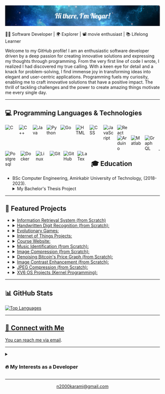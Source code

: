<!--# ❄️ Hi there, I'm Negar! 👋-->
![❄️ Hi there, I'm Negar!👋](https://github.com/negarK2000/negarK2000/blob/main/intro.png)

<!-- Introduction -->
👩‍💻 Software Developer | 🌍 Explorer | 📽️ movie enthusiast | 📚 Lifelong Learner

Welcome to my GitHub profile! I am an enthusiastic software developer driven by a deep passion for creating innovative solutions and expressing my thoughts through programming. From the very first line of code I wrote, I realized I had discovered my true calling. With a keen eye for detail and a knack for problem-solving, I find immense joy in transforming ideas into elegant and user-centric applications. Programming fuels my curiosity, enabling me to craft innovative solutions that have a positive impact. The thrill of tackling challenges and the power to create amazing things motivate me every single day.

---

<!-- Skills -->
## 💻 Programming Languages & Technologies

  <img align="left" alt="C" width="35px" style="padding-right:10px;" src="https://cdn.jsdelivr.net/gh/devicons/devicon/icons/c/c-original.svg"/>
  <img align="left" alt="C++" width="35px" style="padding-right:10px;" src="https://cdn.jsdelivr.net/gh/devicons/devicon/icons/cplusplus/cplusplus-line.svg"/>
  <img align="left" alt="Java" width="35px" style="padding-right:10px;" src="https://cdn.jsdelivr.net/gh/devicons/devicon/icons/java/java-original.svg"/>
  <img align="left" alt="Python" width="35px" style="padding-right:10px;" src="https://cdn.jsdelivr.net/gh/devicons/devicon/icons/python/python-plain.svg" />
  <img align="left" alt="Go" width="40px" style="padding-right:10px;" src="https://cdn.jsdelivr.net/gh/devicons/devicon/icons/go/go-original.svg"/>
  <img align="left" alt="HTML" width="35px" style="padding-right:10px;" src="https://cdn.jsdelivr.net/gh/devicons/devicon/icons/html5/html5-plain.svg" />
  <img align="left" alt="CSS" width="35px" style="padding-right:10px;" src="https://cdn.jsdelivr.net/gh/devicons/devicon/icons/css3/css3-plain.svg" />
  <img align="left" alt="JavaScript" width="35px" style="padding-right:10px;" src="https://cdn.jsdelivr.net/gh/devicons/devicon/icons/javascript/javascript-plain.svg" />
  <img align="left" alt="React" width="35px" style="padding-right:10px;" src="https://cdn.jsdelivr.net/gh/devicons/devicon/icons/react/react-original.svg" />

  <br />
  <br />

  <img align="left" alt="Arduino" width="35px" style="padding-right:10px;" src="https://cdn.jsdelivr.net/gh/devicons/devicon/icons/arduino/arduino-original-wordmark.svg" />
  <img align="left" alt="Matlab" width="35px" style="padding-right:10px;" src="https://cdn.jsdelivr.net/gh/devicons/devicon/icons/matlab/matlab-original.svg" />
  <img align="left" alt="GraphQL" width="35px" style="padding-right:10px;" src="https://cdn.jsdelivr.net/gh/devicons/devicon/icons/graphql/graphql-plain-wordmark.svg" />
  <img align="left" alt="Postgresql" width="40px" style="padding-right:10px;" src="https://cdn.jsdelivr.net/gh/devicons/devicon/icons/postgresql/postgresql-original-wordmark.svg" />
  <img align="left" alt="Docker" width="40px" style="padding-right:10px;" src="https://cdn.jsdelivr.net/gh/devicons/devicon/icons/docker/docker-original.svg" />
  <img align="left" alt="Linux" width="35px" style="padding-right:10px;" src="https://cdn.jsdelivr.net/gh/devicons/devicon/icons/linux/linux-original.svg" />
  <img align="left" alt="Git" width="35px" style="padding-right:10px;" src="https://cdn.jsdelivr.net/gh/devicons/devicon/icons/git/git-original.svg" />
  <img align="left" alt="GitHub" width="35px" style="padding-right:10px;" src="https://cdn.jsdelivr.net/gh/devicons/devicon/icons/github/github-original.svg" />
  <img align="left" alt="LaTex" width="35px" style="padding-right:10px;" src="https://cdn.jsdelivr.net/gh/devicons/devicon/icons/latex/latex-original.svg" />
  
<br />
<br />
  
---

## 🎓 Education

- BSc Computer Engineering, Amirkabir University of Technology, (2018-2023).
  <details> <summary> My Bachelor's Thesis Project </summary> <b> <i> Development and Implementation of the Savings Fund Financial Management System: </i> </b> <br/> In response to the current financial challenges faced by individuals, who often resort to bank loans with high interest rates, the idea of establishing a family/apartment complexes savings fund has emerged as an alternative solution. However, the management and accounting methods of such funds have traditionally been difficult and time-consuming, leading to potential errors and the need for a professional accountant. To address these issues, this project proposes the development of a web application that automates the management, accounting, and fund operations of savings fund. The app aims to streamline and automate financial transactions, eliminate the need for experts, and provide a user-friendly environment. It also takes into account annual inflation, ensuring proportional growth of members' savings. Additionally, a tiered system for loan allocation is suggested, allowing members to borrow between 2.5 and 3 times their savings balance. The implementation involves using Go for the back-end, React for the front-end, and PostgreSQL for the database. This comprehensive solution seeks to enhance the accessibility and efficiency of financial management in various segments of society. </details>

---

<!-- Projects -->
## 🚀 Featured Projects

- <details> <summary><a href="https://github.com/negarK2000/InformationRetrievalSystem"> Information Retrieval System  (from Scratch) </a></summary> A powerful search engine tailored for Persian news, featuring advanced functionalities such as vector-based ranking and clustering techniques, delivers efficient and accurate search results customized to user queries.</details>
- <details> <summary> <a href="https://github.com/negarK2000/ComputationalIntelligence/tree/master/HandwrittenDigitRecognition"> Handwritten Digit Recognition (from Scratch): </a> </summary> Trained an Artificial Neural Network (ANN) by Mini-batch Gradient Descent. </details>
- <details> <summary> <a href="https://github.com/negarK2000/ComputationalIntelligence/tree/master/EvolutionaryGames"> Evolutionary Games: </a> </summary> Trained an Artificial Neural Network (ANN) by Evolutionary Algorithm. </details>
- <details> <summary> <a href="https://github.com/negarK2000/IoT"> Internet of Things Projects: </a> </summary> a set of IoT projects developed using the Arduino IDE and simulated using the Proteus software. Each project showcases the application of IoT concepts and technologies. </details>
- <details> <summary> <a href="https://github.com/negarK2000/CourseWebpsite"> Course Website: </a> </summary>  I have designed a simple website as a front-end assignment for students who are learning Internet Engineering. </details>
- <details> <summary> <a href="https://github.com/negarK2000/SignalsAndSystems/tree/master/MusicRecognitionSystem"> Music Identification (from Scratch): </a></summary> Implemented a music identification program utilizing Fourier transform and spectrogram analysis, enabling users to identify songs by analyzing their audio signals, similar to a simplified version of Shazam. </details>
- <details> <summary> <a href="https://github.com/negarK2000/AppliedLinearAlgebra/tree/master/ImageCompression"> Image Compression (from Scratch): </a> </summary> I utilized the principles of linear algebra to compress uncompressed BMP photos. By employing SVD decomposition, I reduced their size without relying on image compression libraries. </details>
- <details> <summary> <a href="https://github.com/negarK2000/AppliedLinearAlgebra/tree/master/Denoising"> Denoising Bitcoin's Price Graph (from Scratch): </a> </summary> I utilized the principles of linear algebra and the least-squares technique to denoise Bitcoin's price graph, providing a clearer representation of underlying trends and patterns. </details>
- <details> <summary> <a href="https://github.com/negarK2000/Multimedia/tree/master/HistogramEqualization"> Image Contrast Enhancement (from Scratch): </a></summary> Improved image quality by enhancing contrast using histogram equalization to evenly distribute colors. </details>
- <details> <summary> <a href="https://github.com/negarK2000/Multimedia/tree/master/JPEG_Compression"> JPEG Compression (from Scratch): </a> </summary> Compressed photos using fundamentals of multimedia by taking advantage of space redundancy, frequency sensitivity, and color accuracy. </details>
- <details> <summary> <a href="https://github.com/negarK2000/XV6"> XV6 OS Projects (Kernel Programming): </a> </summary> Enhanced XV6 OS with new system calls, waiting queue, dispatcher, and unit operations. Provides process information, efficient thread management, and flexible data manipulation capabilities. </details>

---

<!-- GitHub Stats -->
## 📊 GitHub Stats
<!--
<a href="https://github.com/negarK2000">
  <img align="center" src="https://github-readme-stats.vercel.app/api?username=negarK2000&show_icons=true&theme=dark&hide_border=true" alt="GitHub Stats" />
</a>
-->

  <a href="https://github.com/negarK2000">
  <img align="center" src="https://github-readme-stats.vercel.app/api/top-langs/?username=negarK2000&hide_progress=true&layout=compact&theme=neon&hide_border=true" alt="Top Languages" />

---

<!-- Connect with Me -->
## 🤝 Connect with Me

<!--[![Portfolio](https://img.shields.io/badge/yourwebsite.com-%230077B5.svg?&style=flat&logo=google-chrome&logoColor=white)]()
[![Gmail](https://img.shields.io/badge/Gmail-%230077B5.svg?&style=flat&logo=google-chrome&logoColor=white)](n2000karami@gmail.com)
[![GitHub](https://img.shields.io/badge/GitHub-%23181717.svg?&style=flat&logo=github&logoColor=white)](https://github.com/negarK2000)
-->
You can reach me via [email](mailto:n2000karami@gmail.com). 
<!-- or connect with me on [LinkedIn](https://www.linkedin.com/in/yourname). Let's have a chat and discuss our shared interests! -->
<!-- Thanks for visiting my profile! Don't forget to check out my [portfolio](https://negark2000.github.io/MyCV) for more details about my work. -->

---

<!-- Other Sections (Optional) -->
<details>
 <summary><h3>🔥 My Interests as a Developer</h3></summary>
  I thrive on constant learning and the challenges inherent in this dynamic field. While my knowledge spans across computer engineering and science, my primary focus lies in Software Engineering and Development, Web Development, Computer Networks and Communication, Embedded Systems, and Internet of Things (IoT). Recently, my interest has piqued in exploring Game Development. I strongly believe in writing clean, maintainable code and derive joy from discovering elegant solutions to complex problems.
  
  I'm excited to collaborate, tackle new projects, and contribute to the ever-evolving tech landscape. Let's connect and embark on this amazing journey together!
</details>
  
<!-- Footer -->
<hr>
<p align="center">
<!--   <a href="https://negark2000.github.io/MyCV">negark2000.github.io/MyCV</a> • -->
  <a href="mailto:n2000karami@gmail.com">n2000karami@gmail.com</a>
</p>
